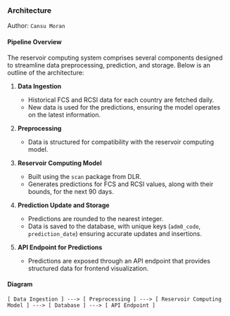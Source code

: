 ### Architecture

Author: `Cansu Moran`

#### Pipeline Overview

The reservoir computing system comprises several components designed to streamline data preprocessing, prediction, and
storage. Below is an outline of the architecture:

1. **Data Ingestion**
    - Historical FCS and RCSI data for each country are fetched daily.
    - New data is used for the predictions, ensuring the model operates on the latest information.

2. **Preprocessing**
    - Data is structured for compatibility with the reservoir computing model.

3. **Reservoir Computing Model**
    - Built using the `scan` package from DLR.
    - Generates predictions for FCS and RCSI values, along with their bounds, for the next 90 days.

4. **Prediction Update and Storage**
    - Predictions are rounded to the nearest integer.
    - Data is saved to the database, with unique keys (`adm0_code`, `prediction_date`) ensuring accurate updates and
      insertions.

5. **API Endpoint for Predictions**
    - Predictions are exposed through an API endpoint that provides structured data for frontend visualization.

#### Diagram

```
[ Data Ingestion ] ---> [ Preprocessing ] ---> [ Reservoir Computing Model ] ---> [ Database ] ---> [ API Endpoint ]
```